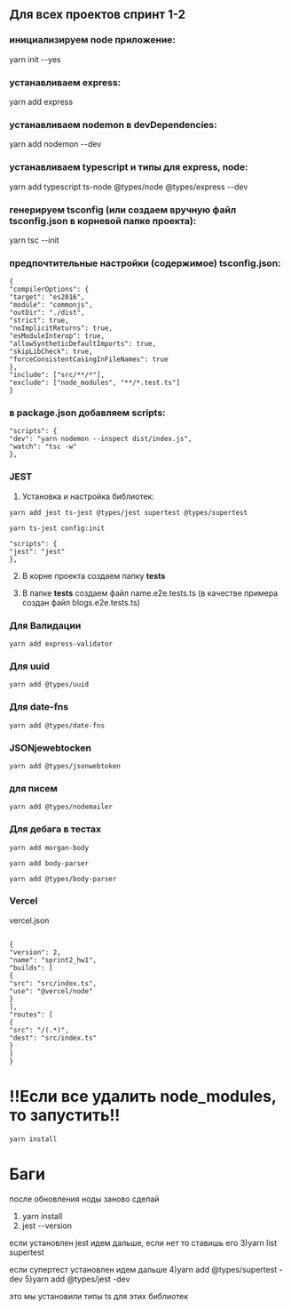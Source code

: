 ## Для всех проектов спринт 1-2
### инициализируем node приложение:
yarn init --yes

### устанавливаем express:
yarn add express

### устанавливаем nodemon в devDependencies:
yarn add nodemon --dev

### устанавливаем typescript и типы для express, node:
yarn add typescript ts-node @types/node @types/express --dev

### генерируем tsconfig (или создаем вручную файл tsconfig.json в корневой папке проекта):
yarn tsc --init

###  предпочтительные настройки (содержимое) tsconfig.json:
```
{
"compilerOptions": {
"target": "es2016",
"module": "commonjs",
"outDir": "./dist",
"strict": true,
"noImplicitReturns": true,
"esModuleInterop": true,
"allowSyntheticDefaultImports": true,
"skipLibCheck": true,
"forceConsistentCasingInFileNames": true
},
"include": ["src/**/*"],
"exclude": ["node_modules", "**/*.test.ts"]
}
```
### в package.json добавляем scripts:

``` 
"scripts": {
"dev": "yarn nodemon --inspect dist/index.js",
"watch": "tsc -w"
},
```

### JEST
1. Установка и настройка библиотек:
```
yarn add jest ts-jest @types/jest supertest @types/supertest
```
```
yarn ts-jest config:init
```
```
"scripts": {
"jest": "jest"
},
```

2. В корне проекта создаем папку  __tests__

3. В папке  __tests__  создаем файл  name.e2e.tests.ts  (в качестве примера создан файл blogs.e2e.tests.ts)



###  Для Валидации
```
yarn add express-validator
```
### Для uuid
```
yarn add @types/uuid
```
### Для date-fns
```
yarn add @types/date-fns
```

### JSONjewebtocken
```
yarn add @types/jsonwebtoken
```
### для писем
```
yarn add @types/nodemailer
```
### Для дебага в тестах

```
yarn add morgan-body
```

```
yarn add body-parser
```

```
yarn add @types/body-parser
```


### Vercel

vercel.json


```

{
"version": 2,
"name": "sprint2_hw1",
"builds": [
{
"src": "src/index.ts",
"use": "@vercel/node"
}
],
"routes": [
{
"src": "/(.*)",
"dest": "src/index.ts"
}
]
}
```


# !!Если все удалить node_modules, то запустить!!
```
yarn install
```
# Баги
после обновления ноды заново сделай
1) yarn install
2) jest --version

если установлен jest идем дальше, если нет то ставишь его
3)yarn list supertest

если супертест установлен идем дальше
4)yarn add @types/supertest -dev
5)yarn add @types/jest -dev

это мы установили типы ts для этих библиотек